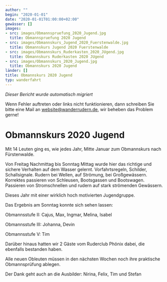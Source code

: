 ```yaml
---
author: ""
begin: "2020-01-01"
date: "2020-01-01T01:00:00+02:00"
gewässer: []
images:
- src: images/Obmannspruefung_2020_Jugend.jpg
  title: Obmannspruefung 2020 Jugend
- src: images/Obmannskurs_Jugend_2020_Fuerstenwalde.jpg
  title: Obmannskurs Jugend 2020 Fuerstenwalde
- src: images/Obmannskurs_Ruderkasten_2020_JUgend.jpg
  title: Obmannskurs Ruderkasten 2020 JUgend
- src: images/Obmannskurs_2020_Jugend.jpg
  title: Obmannskurs 2020 Jugend
länder: []
title: Obmannskurs 2020 Jugend
typ: wanderfahrt
---
```



*Dieser Bericht wurde automatisch migriert*

Wenn Fehler auftreten oder links nicht funktionieren, dann schreiben Sie bitte eine Mail an website@wanderrudern.de, wir beheben das Problem gerne!



# Obmannskurs 2020 Jugend


Mit 14 Leuten ging es, wie jedes Jahr, Mitte Januar zum Obmannskurs nach Fürstenwalde.

Von Freitag Nachmittag bis Sonntag Mittag wurde hier das richtige und sichere Verhalten auf dem Wasser gelernt. Vorfahrtsregeln, Schilder, Schallsignale. Rudern bei Wellen, auf Strömung, bei Großgewässern. Korrektes passieren von Schleusen, Bootsgassen und Bootswagen. Passieren von Stromschnellen und rudern auf stark strömenden Gewässern.

Dieses Jahr mit einer wirklich hoch motivierten Jugendgruppe.

Das Ergebnis am Sonntag konnte sich sehen lassen:

Obmannsstufe II: Cajus, Max, Ingmar, Melina, Isabel

Obmannsstufe III: Johanna, Devin

Obmannsstufe V: Tim

Darüber hinaus hatten wir 2 Gäste vom Ruderclub Phönix dabei, die ebenfalls bestanden haben.

Alle neuen Obleuten müssen in den nächsten Wochen noch ihre praktische Obmannsprüfung ablegen.

Der Dank geht auch an die Ausbilder: Nirina, Felix, Tim und Stefan